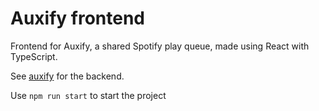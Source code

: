 # Auxify frontend 

Frontend for Auxify, a shared Spotify play queue, made using React with TypeScript. 

See [auxify](https://github.com/reidswan/auxfiy) for the backend.

Use `npm run start` to start the project
